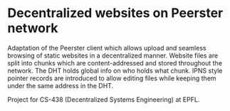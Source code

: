 # Decentralized websites on Peerster network
Adaptation of the Peerster client which allows upload and seamless browsing of static websites in a decentralized manner.
Website files are split into chunks which are content-addressed and stored throughout the network. The DHT holds global info on who holds what chunk. IPNS style pointer records are introduced to allow editing files while keeping them under the same address in the DHT. 

Project for CS-438 (Decentralized Systems Engineering) at EPFL.

